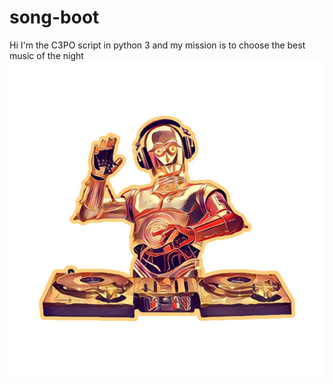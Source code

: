 # song-boot
Hi I'm the C3PO script in python 3 and my mission is to choose the best music of the night <br>
 ![auth](https://github.com/pgsilva/song-boot/blob/master/dj.jpg)<br>

